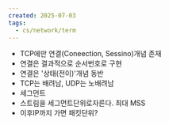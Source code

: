 ```yaml
---
created: 2025-07-03
tags:
  - cs/network/term
---
```

- TCP에만 연결(Coneection, Sessino)개념 존재
- 연결은 결과적으로 순서번호로 구현
- 연결은 '상태(전이)'개념 동반
- TCP는 배려남, UDP는 노배려남
- 세그먼트
- 스트림을 세그먼트단위로자른다. 최대 MSS
- 이후IP까지 가면 패킷단위?